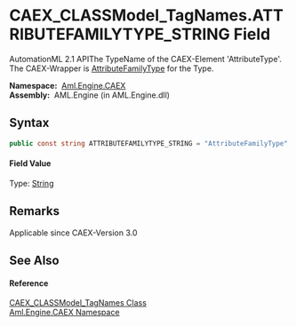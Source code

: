 CAEX_CLASSModel_TagNames.ATTRIBUTEFAMILYTYPE_STRING Field
=========================================================
AutomationML 2.1 APIThe TypeName of the CAEX-Element 'AttributeType'. The CAEX-Wrapper is [AttributeFamilyType][1] for the Type.

  **Namespace:**  [Aml.Engine.CAEX][2]  
  **Assembly:**  AML.Engine (in AML.Engine.dll)

Syntax
------

```csharp
public const string ATTRIBUTEFAMILYTYPE_STRING = "AttributeFamilyType"
```

#### Field Value
Type: [String][3]

Remarks
-------
 Applicable since CAEX-Version 3.0 

See Also
--------

#### Reference
[CAEX_CLASSModel_TagNames Class][4]  
[Aml.Engine.CAEX Namespace][2]  

[1]: ../AttributeFamilyType/README.md
[2]: ../README.md
[3]: https://docs.microsoft.com/dotnet/api/system.string
[4]: README.md
[5]: https://www.automationml.org
[6]: ../../icons/logoShade.png
